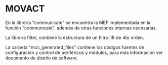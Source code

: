 # MOVACT

En la libreria "communicate" se encuentra la MEF implementada en la función 
"communicate", además de otras funciones internas necesarias.

La librería filter, contiene la estructura de un filtro IIR de 4to orden.

La carpeta "mcc_generated_files" contiene los códigos fuentes de configuración 
y control de periféricos y módulos, para más información ver documento de diseño 
de software.

